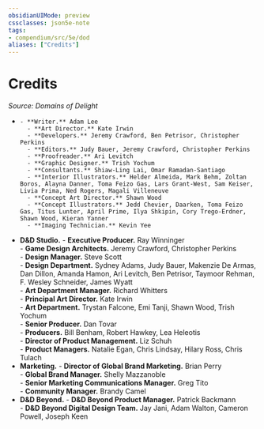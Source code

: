 ```yaml
---
obsidianUIMode: preview
cssclasses: json5e-note
tags:
- compendium/src/5e/dod
aliases: ["Credits"]
---
```

# Credits
*Source: Domains of Delight* 

-     - **Writer.** Adam Lee    
        - **Art Director.** Kate Irwin    
        - **Developers.** Jeremy Crawford, Ben Petrisor, Christopher Perkins    
        - **Editors.** Judy Bauer, Jeremy Crawford, Christopher Perkins    
        - **Proofreader.** Ari Levitch    
        - **Graphic Designer.** Trish Yochum    
        - **Consultants.** Shiaw-Ling Lai, Omar Ramadan-Santiago    
        - **Interior Illustrators.** Helder Almeida, Mark Behm, Zoltan Boros, Alayna Danner, Toma Feizo Gas, Lars Grant-West, Sam Keiser, Livia Prima, Ned Rogers, Magali Villeneuve    
        - **Concept Art Director.** Shawn Wood    
        - **Concept Illustrators.** Jedd Chevier, Daarken, Toma Feizo Gas, Titus Lunter, April Prime, Ilya Shkipin, Cory Trego-Erdner, Shawn Wood, Kieran Yanner    
        - **Imaging Technician.** Kevin Yee    
- **D&D Studio.**     - **Executive Producer.** Ray Winninger    
        - **Game Design Architects.** Jeremy Crawford, Christopher Perkins    
        - **Design Manager.** Steve Scott    
        - **Design Department.** Sydney Adams, Judy Bauer, Makenzie De Armas, Dan Dillon, Amanda Hamon, Ari Levitch, Ben Petrisor, Taymoor Rehman, F. Wesley Schneider, James Wyatt    
        - **Art Department Manager.** Richard Whitters    
        - **Principal Art Director.** Kate Irwin    
        - **Art Department.** Trystan Falcone, Emi Tanji, Shawn Wood, Trish Yochum    
        - **Senior Producer.** Dan Tovar    
        - **Producers.** Bill Benham, Robert Hawkey, Lea Heleotis    
        - **Director of Product Management.** Liz Schuh    
        - **Product Managers.** Natalie Egan, Chris Lindsay, Hilary Ross, Chris Tulach    
- **Marketing.**     - **Director of Global Brand Marketing.** Brian Perry    
        - **Global Brand Manager.** Shelly Mazzanoble    
        - **Senior Marketing Communications Manager.** Greg Tito    
        - **Community Manager.** Brandy Camel    
- **D&D Beyond.**     - **D&D Beyond Product Manager.** Patrick Backmann    
        - **D&D Beyond Digital Design Team.** Jay Jani, Adam Walton, Cameron Powell, Joseph Keen